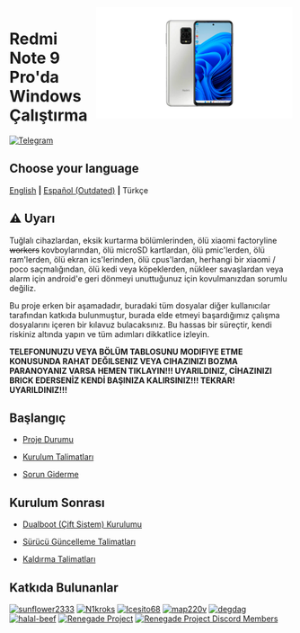 <img align="right" src="https://github.com/Rubanoxd/Port-Windows-11-redmi-note-9_pro/blob/main/Miatoll.png" width="350" alt="Redmi Note 9 Pro Üzerinde Windows 11 Çalıştırma">


# Redmi Note 9 Pro'da Windows Çalıştırma

[![Telegram](https://img.shields.io/badge/Chat-Telegram-brightgreen.svg?logo=telegram&style=flat-square)](https://t.me/+ZZQCSx2n6Pk1M2Y9)

## Choose your language

[English](README.md) **|** [Español (Outdated)](README_ES.md) **|** Türkçe

## ⚠️ Uyarı

Tuğlalı cihazlardan, eksik kurtarma bölümlerinden, ölü xiaomi factoryline ~~workers~~ kovboylarından, ölü microSD kartlardan, ölü pmic'lerden, ölü ram'lerden, ölü ekran ics'lerinden, ölü cpus'lardan, herhangi bir xiaomi / poco saçmalığından, ölü kedi veya köpeklerden, nükleer savaşlardan veya alarm için android'e geri dönmeyi unuttuğunuz için kovulmanızdan sorumlu değiliz.

Bu proje erken bir aşamadadır, buradaki tüm dosyalar diğer kullanıcılar tarafından katkıda bulunmuştur, burada elde etmeyi başardığımız çalışma dosyalarını içeren bir kılavuz bulacaksınız. Bu hassas bir süreçtir, kendi riskiniz altında yapın ve tüm adımları dikkatlice izleyin.

**TELEFONUNUZU VEYA BÖLÜM TABLOSUNU MODIFIYE ETME KONUSUNDA RAHAT DEĞILSENIZ VEYA CIHAZINIZI BOZMA PARANOYANIZ VARSA HEMEN TIKLAYIN!!! UYARILDINIZ, CİHAZINIZI BRICK EDERSENİZ KENDİ BAŞINIZA KALIRSINIZ!!! TEKRAR! UYARILDINIZ!!!**



## Başlangıç

- [Proje Durumu](guide/Türkçe/durum.md)

- [Kurulum Talimatları](guide/Türkçe/1-bölümleme-tr.md)

- [Sorun Giderme](guide/Türkçe/sorun-giderme-tr.md)


## Kurulum Sonrası

- [Dualboot (Çift Sistem) Kurulumu](guide/Türkçe/çift-önyükleme-tr.md)

- [Sürücü Güncelleme Talimatları](guide/Türkçe/güncelleme-tr.md)

- [Kaldırma Talimatları](guide/Türkçe/kaldırma-tr.md)

## Katkıda Bulunanlar
[<img alt="sunflower2333" src="https://images.weserv.nl/?url=https://avatars.githubusercontent.com/u/54024877?v=4&w=45&fit=cover&mask=circle&maxage=7d" />](https://github.com/sunflower2333)
[<img alt="N1kroks" src="https://images.weserv.nl/?url=https://avatars.githubusercontent.com/u/117468042?v=4&w=45&fit=cover&mask=circle&maxage=7d" />](https://github.com/N1kroks)
[<img alt="Icesito68" src="https://images.weserv.nl/?url=https://avatars.githubusercontent.com/u/113939920?v=4&w=45&fit=cover&mask=circle&maxage=7d" />](https://github.com/Icesito68)
[<img alt="map220v" src="https://images.weserv.nl/?url=https://avatars.githubusercontent.com/u/14368485?v=4&w=45&fit=cover&mask=circle&maxage=7d" />](https://github.com/map220v)
[<img alt="degdag" src="https://images.weserv.nl/?url=https://avatars.githubusercontent.com/u/22778181?v=4&w=45&fit=cover&mask=circle&maxage=7d" />](https://github.com/degdag)
[<img alt="halal-beef" src="https://images.weserv.nl/?url=https://avatars.githubusercontent.com/u/78730004?v=4&w=45&fit=cover&mask=circle&maxage=7d" />](https://github.com/halal-beef)
[<img alt="Renegade Project" src="https://images.weserv.nl/?url=https://avatars.githubusercontent.com/u/63859504?s=200&v=4&w=45&fit=cover&mask=circle&maxage=7d" />](https://github.com/edk2-porting)
[<img alt="Renegade Project Discord Members" src="https://images.weserv.nl/?url=https://cdn.discordapp.com/icons/736563593058713690/68f67bfddf4390b11effc99917b16338.webp?size=256&w=45&fit=cover&mask=circle&maxage=7d" />](https://discord.gg/XXBWfag)
